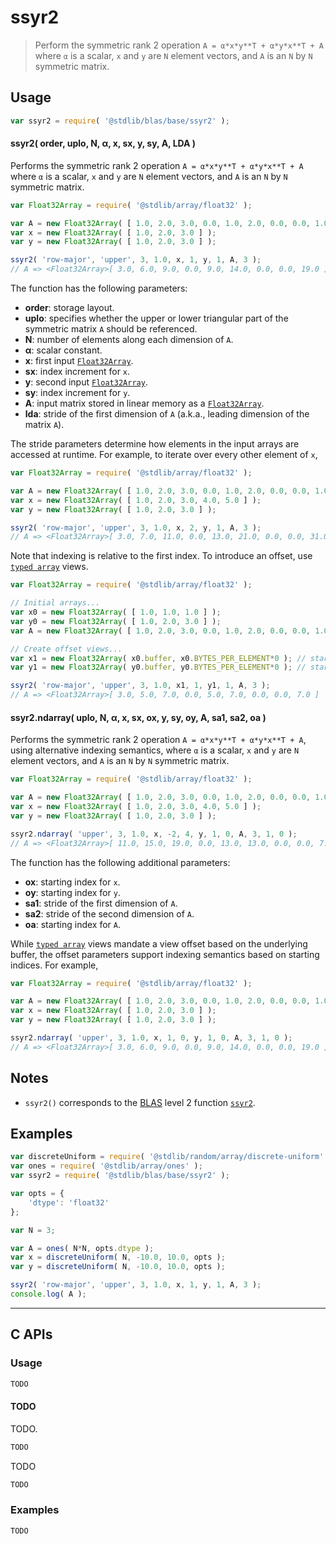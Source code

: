 <!--

@license Apache-2.0

Copyright (c) 2024 The Stdlib Authors.

Licensed under the Apache License, Version 2.0 (the "License");
you may not use this file except in compliance with the License.
You may obtain a copy of the License at

   http://www.apache.org/licenses/LICENSE-2.0

Unless required by applicable law or agreed to in writing, software
distributed under the License is distributed on an "AS IS" BASIS,
WITHOUT WARRANTIES OR CONDITIONS OF ANY KIND, either express or implied.
See the License for the specific language governing permissions and
limitations under the License.

-->

# ssyr2

> Perform the symmetric rank 2 operation `A = α*x*y**T + α*y*x**T + A` where `α` is a scalar, `x` and `y` are `N` element vectors, and `A` is an `N` by `N` symmetric matrix.

<section class = "usage">

## Usage

```javascript
var ssyr2 = require( '@stdlib/blas/base/ssyr2' );
```

#### ssyr2( order, uplo, N, α, x, sx, y, sy, A, LDA )

Performs the symmetric rank 2 operation `A = α*x*y**T + α*y*x**T + A` where `α` is a scalar, `x` and `y` are `N` element vectors, and `A` is an `N` by `N` symmetric matrix.

```javascript
var Float32Array = require( '@stdlib/array/float32' );

var A = new Float32Array( [ 1.0, 2.0, 3.0, 0.0, 1.0, 2.0, 0.0, 0.0, 1.0 ] );
var x = new Float32Array( [ 1.0, 2.0, 3.0 ] );
var y = new Float32Array( [ 1.0, 2.0, 3.0 ] );

ssyr2( 'row-major', 'upper', 3, 1.0, x, 1, y, 1, A, 3 );
// A => <Float32Array>[ 3.0, 6.0, 9.0, 0.0, 9.0, 14.0, 0.0, 0.0, 19.0 ]
```

The function has the following parameters:

-   **order**: storage layout.
-   **uplo**: specifies whether the upper or lower triangular part of the symmetric matrix `A` should be referenced.
-   **N**: number of elements along each dimension of `A`.
-   **α**: scalar constant.
-   **x**: first input [`Float32Array`][mdn-float32array].
-   **sx**: index increment for `x`.
-   **y**: second input [`Float32Array`][mdn-float32array].
-   **sy**: index increment for `y`.
-   **A**: input matrix stored in linear memory as a [`Float32Array`][mdn-float32array].
-   **lda**: stride of the first dimension of `A` (a.k.a., leading dimension of the matrix `A`).

The stride parameters determine how elements in the input arrays are accessed at runtime. For example, to iterate over every other element of `x`,

```javascript
var Float32Array = require( '@stdlib/array/float32' );

var A = new Float32Array( [ 1.0, 2.0, 3.0, 0.0, 1.0, 2.0, 0.0, 0.0, 1.0 ] );
var x = new Float32Array( [ 1.0, 2.0, 3.0, 4.0, 5.0 ] );
var y = new Float32Array( [ 1.0, 2.0, 3.0 ] );

ssyr2( 'row-major', 'upper', 3, 1.0, x, 2, y, 1, A, 3 );
// A => <Float32Array>[ 3.0, 7.0, 11.0, 0.0, 13.0, 21.0, 0.0, 0.0, 31.0 ]
```

Note that indexing is relative to the first index. To introduce an offset, use [`typed array`][mdn-typed-array] views.

<!-- eslint-disable stdlib/capitalized-comments -->

```javascript
var Float32Array = require( '@stdlib/array/float32' );

// Initial arrays...
var x0 = new Float32Array( [ 1.0, 1.0, 1.0 ] );
var y0 = new Float32Array( [ 1.0, 2.0, 3.0 ] );
var A = new Float32Array( [ 1.0, 2.0, 3.0, 0.0, 1.0, 2.0, 0.0, 0.0, 1.0 ] );

// Create offset views...
var x1 = new Float32Array( x0.buffer, x0.BYTES_PER_ELEMENT*0 ); // start at 2nd element
var y1 = new Float32Array( y0.buffer, y0.BYTES_PER_ELEMENT*0 ); // start at 2nd element

ssyr2( 'row-major', 'upper', 3, 1.0, x1, 1, y1, 1, A, 3 );
// A => <Float32Array>[ 3.0, 5.0, 7.0, 0.0, 5.0, 7.0, 0.0, 0.0, 7.0 ]
```

#### ssyr2.ndarray( uplo, N, α, x, sx, ox, y, sy, oy, A, sa1, sa2, oa )

Performs the symmetric rank 2 operation `A = α*x*y**T + α*y*x**T + A`, using alternative indexing semantics, where `α` is a scalar, `x` and `y` are `N` element vectors, and `A` is an `N` by `N` symmetric matrix.

```javascript
var Float32Array = require( '@stdlib/array/float32' );

var A = new Float32Array( [ 1.0, 2.0, 3.0, 0.0, 1.0, 2.0, 0.0, 0.0, 1.0 ] );
var x = new Float32Array( [ 1.0, 2.0, 3.0, 4.0, 5.0 ] );
var y = new Float32Array( [ 1.0, 2.0, 3.0 ] );

ssyr2.ndarray( 'upper', 3, 1.0, x, -2, 4, y, 1, 0, A, 3, 1, 0 );
// A => <Float32Array>[ 11.0, 15.0, 19.0, 0.0, 13.0, 13.0, 0.0, 0.0, 7.0 ]
```

The function has the following additional parameters:

-   **ox**: starting index for `x`.
-   **oy**: starting index for `y`.
-   **sa1**: stride of the first dimension of `A`.
-   **sa2**: stride of the second dimension of `A`.
-   **oa**: starting index for `A`.

While [`typed array`][mdn-typed-array] views mandate a view offset based on the underlying buffer, the offset parameters support indexing semantics based on starting indices. For example,

```javascript
var Float32Array = require( '@stdlib/array/float32' );

var A = new Float32Array( [ 1.0, 2.0, 3.0, 0.0, 1.0, 2.0, 0.0, 0.0, 1.0 ] );
var x = new Float32Array( [ 1.0, 2.0, 3.0 ] );
var y = new Float32Array( [ 1.0, 2.0, 3.0 ] );

ssyr2.ndarray( 'upper', 3, 1.0, x, 1, 0, y, 1, 0, A, 3, 1, 0 );
// A => <Float32Array>[ 3.0, 6.0, 9.0, 0.0, 9.0, 14.0, 0.0, 0.0, 19.0 ]
```

</section>

<!-- /.usage -->

<section class="notes">

## Notes

-   `ssyr2()` corresponds to the [BLAS][blas] level 2 function [`ssyr2`][ssyr2].

</section>

<!-- /.notes -->

<section class="examples">

## Examples

<!-- eslint no-undef: "error" -->

```javascript
var discreteUniform = require( '@stdlib/random/array/discrete-uniform' );
var ones = require( '@stdlib/array/ones' );
var ssyr2 = require( '@stdlib/blas/base/ssyr2' );

var opts = {
    'dtype': 'float32'
};

var N = 3;

var A = ones( N*N, opts.dtype );
var x = discreteUniform( N, -10.0, 10.0, opts );
var y = discreteUniform( N, -10.0, 10.0, opts );

ssyr2( 'row-major', 'upper', 3, 1.0, x, 1, y, 1, A, 3 );
console.log( A );
```

</section>

<!-- /.examples -->

<!-- C interface documentation. -->

* * *

<section class="c">

## C APIs

<!-- Section to include introductory text. Make sure to keep an empty line after the intro `section` element and another before the `/section` close. -->

<section class="intro">

</section>

<!-- /.intro -->

<!-- C usage documentation. -->

<section class="usage">

### Usage

```c
TODO
```

#### TODO

TODO.

```c
TODO
```

TODO

```c
TODO
```

</section>

<!-- /.usage -->

<!-- C API usage notes. Make sure to keep an empty line after the `section` element and another before the `/section` close. -->

<section class="notes">

</section>

<!-- /.notes -->

<!-- C API usage examples. -->

<section class="examples">

### Examples

```c
TODO
```

</section>

<!-- /.examples -->

</section>

<!-- /.c -->

<!-- Section for related `stdlib` packages. Do not manually edit this section, as it is automatically populated. -->

<section class="related">

</section>

<!-- /.related -->

<!-- Section for all links. Make sure to keep an empty line after the `section` element and another before the `/section` close. -->

<section class="links">

[blas]: http://www.netlib.org/blas

[ssyr2]: https://www.netlib.org/lapack/explore-html/dd/de5/group__her2_ga6741f2ac8fe025042fd994ccc6625b45.html#ga6741f2ac8fe025042fd994ccc6625b45

[mdn-float32array]: https://developer.mozilla.org/en-US/docs/Web/JavaScript/Reference/Global_Objects/Float32Array

[mdn-typed-array]: https://developer.mozilla.org/en-US/docs/Web/JavaScript/Reference/Global_Objects/TypedArray

</section>

<!-- /.links -->
